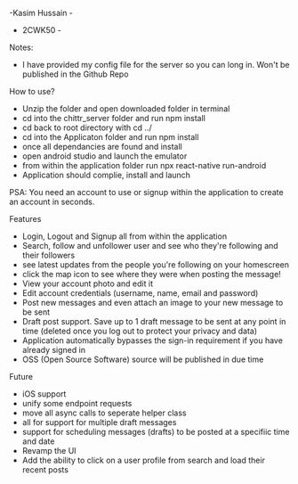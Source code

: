 
-Kasim Hussain -
- 2CWK50 -

Notes: 
- I have provided my config file for the server so you can long in. Won't be published in the Github Repo

How to use? 

- Unzip the folder and open downloaded folder in terminal 
- cd into the chittr_server folder and run npm install
- cd back to root directory with cd ../
- cd into the Applicaton folder and run npm install
- once all dependancies are found and install
- open android studio and launch the emulator
- from within the application folder run npx react-native run-android 
- Application should complie, install and launch

PSA: You need an account to use or signup within the application to create an account in seconds.

Features

- Login, Logout and Signup all from within the application
- Search, follow and unfollower user and see who they're following and their followers
- see latest updates from the people you're following on your homescreen
- click the map icon to see where they were when posting the message!
- View your account photo and edit it
- Edit account credentials (username, name, email and password)
- Post new messages and even attach an image to your new message to be sent
- Draft post support. Save up to 1 draft message to be sent at any point in time (deleted once you log out to protect your privacy and data)
- Application automatically bypasses the sign-in requirement if you have already signed in
- OSS (Open Source Software) source will be published in due time

Future

- iOS support
- unify some endpoint requests
- move all async calls to seperate helper class 
- all for support for multiple draft messages 
- support for scheduling messages (drafts) to be posted at a specifiic time and date
- Revamp the UI 
- Add the ability to click on a user profile from search and load their recent posts 
